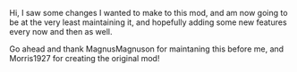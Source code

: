 Hi, I saw some changes I wanted to make to this mod, and am now going to be at the very least maintaining it, and hopefully adding some new features every now and then as well.

Go ahead and thank MagnusMagnuson for maintaning this before me, and Morris1927 for creating the original mod!